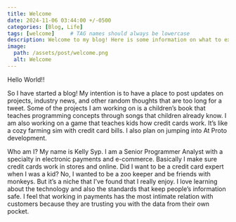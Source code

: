 ```yaml
---
title: Welcome
date: 2024-11-06 03:44:00 +/-0500
categories: [Blog, Life]
tags: [welcome]     # TAG names should always be lowercase
description: Welcome to my blog! Here is some information on what to expect!
image:
  path: /assets/post/welcome.png
  alt: Welcome
---
```

Hello World!!

So I have started a blog! My intention is to have a place to post updates on projects, industry news, and other random thoughts that are too long for a tweet. Some of the projects I am working on is a children’s book that teaches programming concepts through songs that children already know. I am also working on a game that teaches kids how credit cards work. It’s like a cozy farming sim with credit card bills. I also plan on jumping into At Proto development. 

Who am I? My name is Kelly Syp. I am a Senior Programmer Analyst with a specialty in electronic payments and e-commerce. Basically I make sure credit cards work in stores and online. Did I want to be a credit card expert when I was a kid? No, I wanted to be a zoo keeper and be friends with monkeys. But it’s a niche that I’ve found that I really enjoy. I love learning about the technology and also the standards that keep people’s information safe. I feel that working in payments has the most intimate relation with customers because they are trusting you with the data from their own pocket. 
